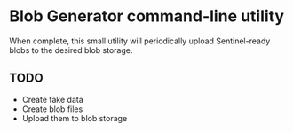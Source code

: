 # Blob Generator command-line utility

When complete, this small utility will periodically upload Sentinel-ready blobs to the 
desired blob storage.

## TODO

* Create fake data
* Create blob files
* Upload them to blob storage